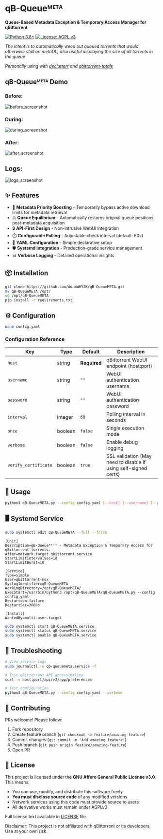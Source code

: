 # qB-Queueᴹᴱᵀᴬ
**Queue-Based Metadata Exception & Temporary Access Manager for qBittorrent**

[![Python 3.8+](https://img.shields.io/badge/python-3.8%2B-blue.svg)](https://www.python.org/)
[![License: AGPL v3](https://img.shields.io/badge/License-AGPL%20v3-blue.svg)](https://www.gnu.org/licenses/agpl-3.0)

*The intent is to automatically weed out queued torrents that would otherwise stall on metaDL, also useful displaying the size of all torrents in the queue*

*Personally using with [decluttarr](https://github.com/ManiMatter/decluttarr/) and [qbittorrent-totals](https://github.com/KaiStarkk/qbittorrent-totals)*

## qB-Queueᴹᴱᵀᴬ Demo
### Before:
![before_screenshot](https://github.com/user-attachments/assets/a913808b-5a02-4916-ba6b-2d45fc6dfb6f)
### During:
![during_screenshot](https://github.com/user-attachments/assets/f0ebe124-a72f-4288-b6bf-0fca56042c94)
### After:
![after_screenshot](https://github.com/user-attachments/assets/ec0fcf37-d352-4632-ad8a-23f2e9e6ff9c)
## Logs:
![logs_screenshot](https://github.com/user-attachments/assets/1db4dcce-db69-4752-ba04-020e3816df58)


## ✨ Features
- 🚀 **Metadata Priority Boosting** - Temporarily bypass active download limits for metadata retrieval
- ⚖️ **Queue Equilibrium** - Automatically restores original queue positions post-metadata acquisition
- 🔒 **API-First Design** - Non-intrusive WebUI integration
- ⏱️ **Configurable Polling** - Adjustable check interval (default: 60s)
- 📜 **YAML Configuration** - Simple declarative setup
- 🛡️ **Systemd Integration** - Production-grade service management
- 📊 **Verbose Logging** - Detailed operational insights

## 📦 Installation
```bash
git clone https://github.com/AdamWHY2K/qB-QueueMETA.git
mv qB-QueueMETA /opt/
cd /opt/qB-QueueMETA
pip install -r requirements.txt
```

## ⚙️ Configuration
```bash
nano config.yaml
```
### Configuration Reference
| Key                 | Type    | Default | Description                                           |
|---------------------|---------|---------|-------------------------------------------------------|
| `host`              | string  | **Required** | qBittorrent WebUI endpoint (host:port)                |
| `username`          | string  | `""`    | WebUI authentication username                         |
| `password`          | string  | `""`    | WebUI authentication password                         |
| `interval`          | integer | `60`    | Polling interval in seconds               |
| `once`              | boolean | `false` | Single execution mode                   |
| `verbose`           | boolean | `false` | Enable debug logging                                  |
| `verify_certificate`| boolean | `true`  | SSL validation (May need to disable if using self-signed certs)                            |

## 🚀 Usage
```bash
python3 qB-QueueMETA.py --config config.yaml [--host] [--username] [--password] [--interval]
```

## 🖥️ Systemd Service
```bash
sudo systemctl edit qB-QueueMETA --full --force
```
```systemd
[Unit]
Description=qB-Queueᴹᴱᵀᴬ - Metadata Exception & Temporary Access for qBittorrent torrents.
After=network.target qbittorrent.service
StartLimitIntervalSec=1d
StartLimitBurst=10

[Service]
Type=simple
User=qbittorrent-nox
SyslogIdentifier=qB-QueueMETA
WorkingDirectory=/opt/qB-QueueMETA/
ExecStart=/usr/bin/python3 /opt/qB-QueueMETA/qB-QueueMETA.py --config config.yaml
Restart=on-failure
RestartSec=3600s

[Install]
WantedBy=multi-user.target
```
```bash
sudo systemctl start qB-QueueMETA.service
sudo systemctl status qB-QueueMETA.service
sudo systemctl enable qB-QueueMETA.service
```

## 🚨 Troubleshooting
```bash
# View service logs
sudo journalctl -u qb-queuemeta.service -f

# Test qBittorrent API accessibility
curl -v host:port/api/v2/app/preferences

# Test configuration
python3 qB-QueueMETA.py --config config.yaml --verbose
```

## 🤝 Contributing
PRs welcome! Please follow:
1. Fork repository
2. Create feature branch (`git checkout -b feature/amazing-feature`)
3. Commit changes (`git commit -m 'Add amazing feature'`)
4. Push branch (`git push origin feature/amazing-feature`)
5. Open PR

## 📜 License
This project is licensed under the **GNU Affero General Public License v3.0**.  
This means:
- You can use, modify, and distribute this software freely
- **You must disclose source code** of any modified versions
- Network services using this code must provide source to users
- All derivative works must remain under AGPLv3

Full license text available in [LICENSE](https://raw.githubusercontent.com/AdamWHY2K/qB-QueueMETA/refs/heads/main/LICENSE) file.

Disclaimer: This project is not affiliated with qBittorrent or its developers. Use at your own risk.
